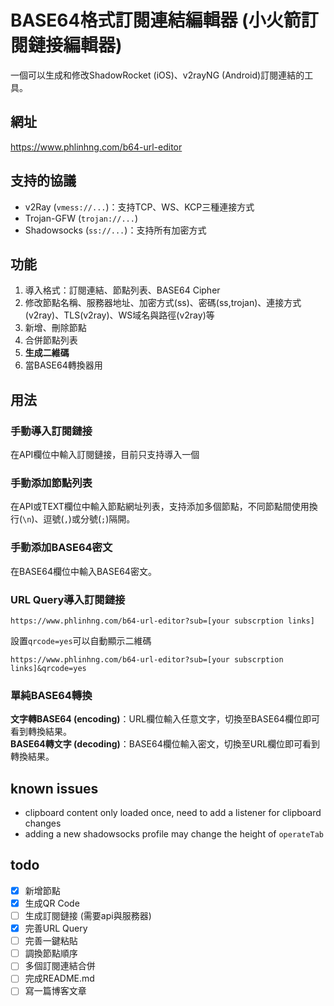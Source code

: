 # BASE64格式訂閱連結編輯器 (小火箭訂閱鏈接編輯器)
一個可以生成和修改ShadowRocket (iOS)、v2rayNG (Android)訂閱連結的工具。

## 網址
<https://www.phlinhng.com/b64-url-editor>

## 支持的協議
+ v2Ray (`vmess://...`)：支持TCP、WS、KCP三種連接方式
+ Trojan-GFW (`trojan://...`)
+ Shadowsocks (`ss://...`)：支持所有加密方式

## 功能
1. 導入格式：訂閱連結、節點列表、BASE64 Cipher
2. 修改節點名稱、服務器地址、加密方式(ss)、密碼(ss,trojan)、連接方式(v2ray)、TLS(v2ray)、WS域名與路徑(v2ray)等
3. 新增、刪除節點
4. 合併節點列表
5. **生成二維碼**
6. 當BASE64轉換器用

## 用法
### 手動導入訂閱鏈接
在API欄位中輸入訂閱鏈接，目前只支持導入一個
### 手動添加節點列表
在API或TEXT欄位中輸入節點網址列表，支持添加多個節點，不同節點間使用換行(`\n`)、逗號(`,`)或分號(`;`)隔開。
### 手動添加BASE64密文
在BASE64欄位中輸入BASE64密文。
### URL Query導入訂閱鏈接
```
https://www.phlinhng.com/b64-url-editor?sub=[your subscrption links]
```
設置`qrcode=yes`可以自動顯示二維碼
```
https://www.phlinhng.com/b64-url-editor?sub=[your subscrption links]&qrcode=yes
```
### 單純BASE64轉換
**文字轉BASE64 (encoding)**：URL欄位輸入任意文字，切換至BASE64欄位即可看到轉換結果。    
**BASE64轉文字 (decoding)**：BASE64欄位輸入密文，切換至URL欄位即可看到轉換結果。

## known issues
+ clipboard content only loaded once, need to add a listener for clipboard changes
+ adding a new shadowsocks profile may change the height of `operateTab`

## todo
+ [x] 新增節點
+ [x] 生成QR Code
+ [ ] 生成訂閱鏈接 (需要api與服務器)
+ [x] 完善URL Query
+ [ ] 完善一鍵粘貼
+ [ ] 調換節點順序
+ [ ] 多個訂閱連結合併
+ [ ] 完成README.md
+ [ ] 寫一篇博客文章
